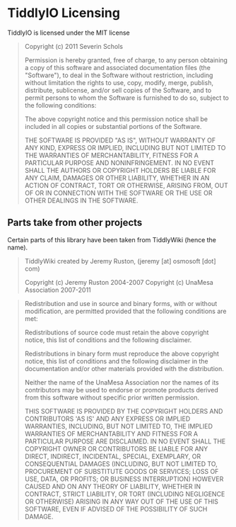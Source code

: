 # TiddlyIO Licensing
TiddlyIO is licensed under the MIT license

> Copyright (c) 2011 Severin Schols
> 
> Permission is hereby granted, free of charge, to any person obtaining a copy
> of this software and associated documentation files (the "Software"), to deal
> in the Software without restriction, including without limitation the rights
> to use, copy, modify, merge, publish, distribute, sublicense, and/or sell
> copies of the Software, and to permit persons to whom the Software is
> furnished to do so, subject to the following conditions:
> 
> The above copyright notice and this permission notice shall be included in
> all copies or substantial portions of the Software.
> 
> THE SOFTWARE IS PROVIDED "AS IS", WITHOUT WARRANTY OF ANY KIND, EXPRESS OR
> IMPLIED, INCLUDING BUT NOT LIMITED TO THE WARRANTIES OF MERCHANTABILITY,
> FITNESS FOR A PARTICULAR PURPOSE AND NONINFRINGEMENT. IN NO EVENT SHALL THE
> AUTHORS OR COPYRIGHT HOLDERS BE LIABLE FOR ANY CLAIM, DAMAGES OR OTHER
> LIABILITY, WHETHER IN AN ACTION OF CONTRACT, TORT OR OTHERWISE, ARISING FROM,
> OUT OF OR IN CONNECTION WITH THE SOFTWARE OR THE USE OR OTHER DEALINGS IN
> THE SOFTWARE.

## Parts take from other projects
Certain parts of this library have been taken from TiddlyWiki (hence the name).

> TiddlyWiki created by Jeremy Ruston, (jeremy [at] osmosoft [dot] com)
> 
> Copyright (c) Jeremy Ruston 2004-2007
> Copyright (c) UnaMesa Association 2007-2011

> Redistribution and use in source and binary forms, with or without modification,
> are permitted provided that the following conditions are met:
> 
> Redistributions of source code must retain the above copyright notice, this
> list of conditions and the following disclaimer.
> 
> Redistributions in binary form must reproduce the above copyright notice, this
> list of conditions and the following disclaimer in the documentation and/or other
> materials provided with the distribution.
> 
> Neither the name of the UnaMesa Association nor the names of its contributors may be
> used to endorse or promote products derived from this software without specific
> prior written permission.
> 
> THIS SOFTWARE IS PROVIDED BY THE COPYRIGHT HOLDERS AND CONTRIBUTORS 'AS IS' AND ANY
> EXPRESS OR IMPLIED WARRANTIES, INCLUDING, BUT NOT LIMITED TO, THE IMPLIED WARRANTIES
> OF MERCHANTABILITY AND FITNESS FOR A PARTICULAR PURPOSE ARE DISCLAIMED. IN NO EVENT
> SHALL THE COPYRIGHT OWNER OR CONTRIBUTORS BE LIABLE FOR ANY DIRECT, INDIRECT,
> INCIDENTAL, SPECIAL, EXEMPLARY, OR CONSEQUENTIAL DAMAGES (INCLUDING, BUT NOT LIMITED
> TO, PROCUREMENT OF SUBSTITUTE GOODS OR SERVICES; LOSS OF USE, DATA, OR PROFITS; OR
> BUSINESS INTERRUPTION) HOWEVER CAUSED AND ON ANY THEORY OF LIABILITY, WHETHER IN
> CONTRACT, STRICT LIABILITY, OR TORT (INCLUDING NEGLIGENCE OR OTHERWISE) ARISING IN
> ANY WAY OUT OF THE USE OF THIS SOFTWARE, EVEN IF ADVISED OF THE POSSIBILITY OF SUCH
> DAMAGE.
